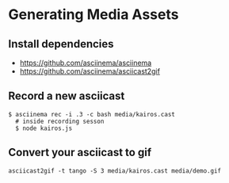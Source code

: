 # Generating Media Assets

## Install dependencies

- <https://github.com/asciinema/asciinema>
- <https://github.com/asciinema/asciicast2gif>

## Record a new asciicast

```console
$ asciinema rec -i .3 -c bash media/kairos.cast
  # inside recording sesson
  $ node kairos.js
```

## Convert your asciicast to gif

```console
asciicast2gif -t tango -S 3 media/kairos.cast media/demo.gif
```
